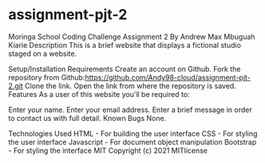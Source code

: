 # assignment-pjt-2
Moringa School Coding Challenge Assignment 2
By Andrew Max Mbuguah Kiarie Description This is a brief website that displays a fictional studio staged on a website.

Setup/Installation Requirements Create an account on Github. Fork the repository from Github:https://github.com/Andy98-cloud/assignment-pjt-2.git Clone the link. Open the link from where the repository is saved. Features As a user of this website you'll be required to:

Enter your name. Enter your email address. Enter a brief message in order to contact us with full detail. Known Bugs None.

Technologies Used HTML - For building the user interface CSS - For styling the user interface Javascript - For document object manipulation Bootstrap - For styling the interface MIT Copyright (c) 2021 MITlicense
